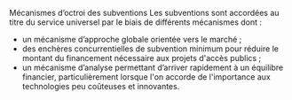 Mécanismes d’octroi des subventions
Les subventions sont accordées au titre du service universel par le biais de différents mécanismes dont :
- un mécanisme d’approche globale orientée vers le marché ;
- des enchères concurrentielles de subvention minimum pour réduire le montant du financement nécessaire aux projets d'accès publics ;
- un 	mécanisme d’analyse permettant d’arriver rapidement à un équilibre financier, particulièrement lorsque l'on accorde de l'importance aux technologies peu coûteuses et innovantes.